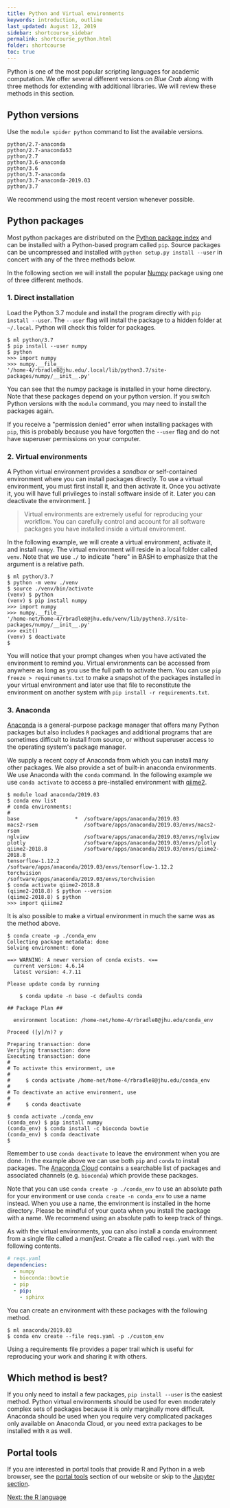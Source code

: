 ```yaml
---
title: Python and Virtual environments
keywords: introduction, outline
last_updated: August 12, 2019
sidebar: shortcourse_sidebar
permalink: shortcourse_python.html
folder: shortcourse
toc: true
---
```


Python is one of the most popular scripting languages for academic computation. We offer several different versions on *Blue Crab* along with three methods for extending with additional libraries. We will review these methods in this section.

## Python versions

Use the `module spider python` command to list the available versions.

~~~
python/2.7-anaconda
python/2.7-anaconda53
python/2.7
python/3.6-anaconda
python/3.6
python/3.7-anaconda
python/3.7-anaconda-2019.03
python/3.7
~~~

We recommend using the most recent version whenever possible.

## Python packages

Most python packages are distributed on the [Python package index](https://pypi.org/) and can be installed with a Python-based program called `pip`. Source packages can be uncompressed and installed with `python setup.py install --user` in concert with any of the three methods below.

In the following section we will install the popular [Numpy](https://www.numpy.org/) package using one of three different methods.

### 1. Direct installation

Load the Python 3.7 module and install the program directly with `pip install --user`. The `--user` flag will install the package to a hidden folder at `~/.local`. Python will check this folder for packages.

~~~
$ ml python/3.7
$ pip install --user numpy
$ python
>>> import numpy
>>> numpy.__file__
'/home-4/rbradle8@jhu.edu/.local/lib/python3.7/site-packages/numpy/__init__.py'
~~~

You can see that the numpy package is installed in your home directory. Note that these packages depend on your python version. If you switch Python versions with the `module` command, you may need to install the packages again.

If you receive a "permission denied" error when installing packages with `pip`, this is probably because you have forgotten the `--user` flag and do not have superuser permissions on your computer.

### 2. Virtual environments

A Python virtual environment provides a *sandbox* or self-contained environment where you can install packages directly. To use a virtual environment, you must first install it, and then activate it. Once you activate it, you will have full privileges to install software inside of it. Later you can deactivate the environment. ]

> Virtual environments are extremely useful for reproducing your workflow. You can carefully control and account for all software packages you have installed inside a virtual environment.

In the following example, we will create a virtual environment, activate it, and install `numpy`. The virtual environment will reside in a local folder called `venv`. Note that we use `./` to indicate "here" in BASH to emphasize that the argument is a relative path.

~~~
$ ml python/3.7
$ python -m venv ./venv
$ source ./venv/bin/activate
(venv) $ python
(venv) $ pip install numpy
>>> import numpy
>>> numpy.__file__
'/home-net/home-4/rbradle8@jhu.edu/venv/lib/python3.7/site-packages/numpy/__init__.py'
>>> exit()
(venv) $ deactivate
$ 
~~~

You will notice that your prompt changes when you have activated the environment to remind you. Virtual environments can be accessed from anywhere as long as you use the full path to activate them. You can use `pip freeze > requirements.txt` to make a snapshot of the packages installed in your virtual environment and later use that file to reconstitute the environment on another system with `pip install -r requirements.txt`. 

### 3. Anaconda

[Anaconda](https://www.anaconda.com/distribution/) is a general-purpose package manager that offers many Python packages but also includes `R` packages and additional programs that are sometimes difficult to install from source, or without superuser access to the operating system's package manager.

We supply a recent copy of Anaconda from which you can install many other packages. We also provide a set of built-in anaconda environments. We use Anaconda with the `conda` command. In the following example we use `conda activate` to access a pre-installed environment with [qiime2](https://qiime2.org/).

~~~
$ module load anaconda/2019.03
$ conda env list
# conda environments:
#
base                  *  /software/apps/anaconda/2019.03
macs2-rsem               /software/apps/anaconda/2019.03/envs/macs2-rsem
nglview                  /software/apps/anaconda/2019.03/envs/nglview
plotly                   /software/apps/anaconda/2019.03/envs/plotly
qiime2-2018.8            /software/apps/anaconda/2019.03/envs/qiime2-2018.8
tensorflow-1.12.2        /software/apps/anaconda/2019.03/envs/tensorflow-1.12.2
torchvision              /software/apps/anaconda/2019.03/envs/torchvision
$ conda activate qiime2-2018.8
(qiime2-2018.8) $ python --version
(qiime2-2018.8) $ python
>>> import qiiime2
~~~

It is also possible to make a virtual environment in much the same was as the method above.

~~~
$ conda create -p ./conda_env
Collecting package metadata: done
Solving environment: done

==> WARNING: A newer version of conda exists. <==
  current version: 4.6.14
  latest version: 4.7.11

Please update conda by running

    $ conda update -n base -c defaults conda

## Package Plan ##

  environment location: /home-net/home-4/rbradle8@jhu.edu/conda_env

Proceed ([y]/n)? y

Preparing transaction: done
Verifying transaction: done
Executing transaction: done
#
# To activate this environment, use
#
#     $ conda activate /home-net/home-4/rbradle8@jhu.edu/conda_env
#
# To deactivate an active environment, use
#
#     $ conda deactivate

$ conda activate ./conda_env
(conda_env) $ pip install numpy
(conda_env) $ conda install -c bioconda bowtie
(conda_env) $ conda deactivate
$
~~~

Remember to use `conda deactivate` to leave the environment when you are done. In the example above we can use both `pip` and `conda` to install packages. The [Anaconda Cloud](https://anaconda.org/) contains a searchable list of packages and associated channels (e.g. `bioconda`) which provide these packages.

Note that you can use `conda create -p ./conda_env` to use an absolute path for your environment or use `conda create -n conda_env` to use a name instead. When you use a name, the environment is installed in the home directory. Please be mindful of your quota when you install the package with a name. We recommend using an absolute path to keep track of things.

As with the virtual environments, you can also install a conda environment from a single file called a *manifest*. Create a file called `reqs.yaml` with the following contents.

~~~ yaml
# reqs.yaml
dependencies:
  - numpy
  - bioconda::bowtie
  - pip
  - pip:
    - sphinx
~~~

You can create an environment with these packages with the following method.

~~~
$ ml anaconda/2019.03
$ conda env create --file reqs.yaml -p ./custom_env
~~~

Using a requirements file provides a paper trail which is useful for reproducing your work and sharing it with others.

## Which method is best?

If you only need to install a few packages, `pip install --user` is the easiest method. Python virtual environments should be used for even moderately complex sets of packages because it is only marginally more difficult. Anaconda should be used when you require very complicated packages only available on Anaconda Cloud, or you need extra packages to be installed with `R` as well.

## Portal tools

If you are interested in portal tools that provide R and Python in a web browser, see the [portal tools](https://www.marcc.jhu.edu/getting-started/interactive-development/) section of our website or skip to the [Jupyter section](shortcourse_portal_jupyter.html).

<a class="btn btn-primary" href="shortcourse_rlang.html">Next: the R language</a>
